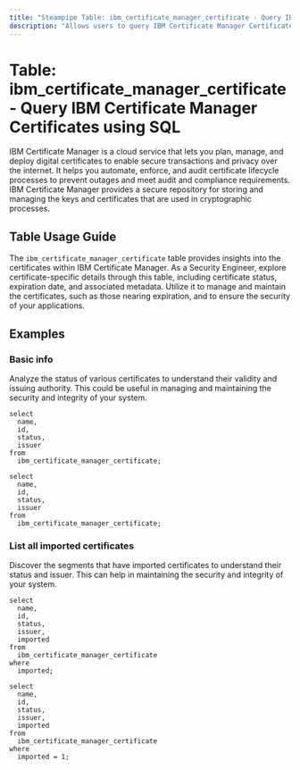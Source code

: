```yaml
---
title: "Steampipe Table: ibm_certificate_manager_certificate - Query IBM Certificate Manager Certificates using SQL"
description: "Allows users to query IBM Certificate Manager Certificates, specifically the details of each certificate, helping in managing and maintaining the certificates."
---
```


# Table: ibm_certificate_manager_certificate - Query IBM Certificate Manager Certificates using SQL

IBM Certificate Manager is a cloud service that lets you plan, manage, and deploy digital certificates to enable secure transactions and privacy over the internet. It helps you automate, enforce, and audit certificate lifecycle processes to prevent outages and meet audit and compliance requirements. IBM Certificate Manager provides a secure repository for storing and managing the keys and certificates that are used in cryptographic processes.

## Table Usage Guide

The `ibm_certificate_manager_certificate` table provides insights into the certificates within IBM Certificate Manager. As a Security Engineer, explore certificate-specific details through this table, including certificate status, expiration date, and associated metadata. Utilize it to manage and maintain the certificates, such as those nearing expiration, and to ensure the security of your applications.

## Examples

### Basic info
Analyze the status of various certificates to understand their validity and issuing authority. This could be useful in managing and maintaining the security and integrity of your system.

```sql+postgres
select
  name,
  id,
  status,
  issuer
from
  ibm_certificate_manager_certificate;
```

```sql+sqlite
select
  name,
  id,
  status,
  issuer
from
  ibm_certificate_manager_certificate;
```

### List all imported certificates
Discover the segments that have imported certificates to understand their status and issuer. This can help in maintaining the security and integrity of your system.

```sql+postgres
select
  name,
  id,
  status,
  issuer,
  imported
from
  ibm_certificate_manager_certificate
where
  imported;
```

```sql+sqlite
select
  name,
  id,
  status,
  issuer,
  imported
from
  ibm_certificate_manager_certificate
where
  imported = 1;
```